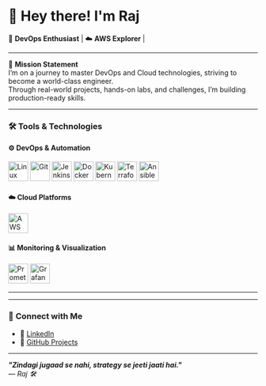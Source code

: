 # 👋 Hey there! I'm Raj

🚀 **DevOps Enthusiast** | ☁️ **AWS Explorer** | 

---

🎯 **Mission Statement**  
I’m on a journey to master DevOps and Cloud technologies, striving to become a world-class engineer.  
Through real-world projects, hands-on labs, and challenges, I’m building production-ready skills.

---

### 🛠️ **Tools & Technologies**

#### ⚙️ **DevOps & Automation**
<p>
    <img src="https://cdn.jsdelivr.net/gh/devicons/devicon/icons/linux/linux-original.svg" alt="Linux" width="40" title="Linux"/>
    <img src="https://cdn.jsdelivr.net/gh/devicons/devicon/icons/git/git-original.svg" alt="Git" width="40" title="Git"/>
    <img src="https://www.vectorlogo.zone/logos/jenkins/jenkins-icon.svg" alt="Jenkins" width="40" title="Jenkins"/>
    <img src="https://cdn.jsdelivr.net/gh/devicons/devicon/icons/docker/docker-original.svg" alt="Docker" width="40" title="Docker"/>
    <img src="https://cdn.jsdelivr.net/gh/devicons/devicon/icons/kubernetes/kubernetes-plain.svg" alt="Kubernetes" width="40" title="Kubernetes"/>
    <img src="https://www.vectorlogo.zone/logos/terraformio/terraformio-icon.svg" alt="Terraform" width="40" title="Terraform"/>
    <img src="https://cdn.jsdelivr.net/gh/devicons/devicon/icons/ansible/ansible-original.svg" alt="Ansible" width="40" title="Ansible"/>
</p>

#### ☁️ **Cloud Platforms**
<p>
    <p>
        <img src="https://www.vectorlogo.zone/logos/amazon_aws/amazon_aws-icon.svg" alt="AWS" width="40" title="Amazon Web Services"/>
    </p>
</p>

#### 📊 **Monitoring & Visualization**
<p>
    <img src="https://www.vectorlogo.zone/logos/prometheusio/prometheusio-icon.svg" alt="Prometheus" width="40" title="Prometheus"/>
    <img src="https://www.vectorlogo.zone/logos/grafana/grafana-icon.svg" alt="Grafana" width="40" title="Grafana"/>
</p>

---


---

### 🔗 **Connect with Me**

- 💼 [LinkedIn](https://www.linkedin.com/in/raj-singh-a45236309/)  
- 📂 [GitHub Projects](https://github.com/WhereareyouRAJ)

---

**_"Zindagi jugaad se nahi, strategy se jeeti jaati hai."_**  
_— Raj 🛠️_
